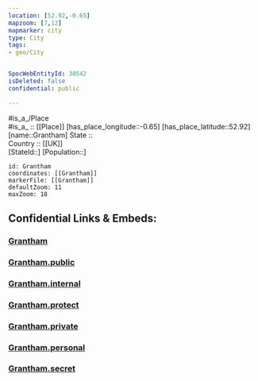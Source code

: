 ```yaml
---
location: [52.92,-0.65] 
mapzoom: [7,12] 
mapmarker: city 
type: City
tags:
- geo/City


SpocWebEntityId: 30542
isDeleted: false
confidential: public

---
```

#is_a_/Place  
#is_a_ :: [[Place]] 
[has_place_longitude::-0.65] 
[has_place_latitude::52.92] 
[name::Grantham] 
State ::  
Country :: [[UK]]  
[StateId::] 
[Population::] 



```leaflet
id: Grantham
coordinates: [[Grantham]] 
markerFile: [[Grantham]] 
defaultZoom: 11 
maxZoom: 18
```


## Confidential Links & Embeds: 

### [Grantham](/_Standards/Earth/Continent/Europe/Europe~North/UK/England/Regions~England/Yorkshire_and_the_Humber/Lincolnshire/cities~Lincolnshire/Kesteven~South/cities~SouthKesteven/Grantham.md) 

### [Grantham.public](/_public/Earth/Continent/Europe/Europe~North/UK/England/Regions~England/Yorkshire_and_the_Humber/Lincolnshire/cities~Lincolnshire/Kesteven~South/cities~SouthKesteven/Grantham.public.md) 

### [Grantham.internal](/_internal/Earth/Continent/Europe/Europe~North/UK/England/Regions~England/Yorkshire_and_the_Humber/Lincolnshire/cities~Lincolnshire/Kesteven~South/cities~SouthKesteven/Grantham.internal.md) 

### [Grantham.protect](/_protect/Earth/Continent/Europe/Europe~North/UK/England/Regions~England/Yorkshire_and_the_Humber/Lincolnshire/cities~Lincolnshire/Kesteven~South/cities~SouthKesteven/Grantham.protect.md) 

### [Grantham.private](/_private/Earth/Continent/Europe/Europe~North/UK/England/Regions~England/Yorkshire_and_the_Humber/Lincolnshire/cities~Lincolnshire/Kesteven~South/cities~SouthKesteven/Grantham.private.md) 

### [Grantham.personal](/_personal/Earth/Continent/Europe/Europe~North/UK/England/Regions~England/Yorkshire_and_the_Humber/Lincolnshire/cities~Lincolnshire/Kesteven~South/cities~SouthKesteven/Grantham.personal.md) 

### [Grantham.secret](/_secret/Earth/Continent/Europe/Europe~North/UK/England/Regions~England/Yorkshire_and_the_Humber/Lincolnshire/cities~Lincolnshire/Kesteven~South/cities~SouthKesteven/Grantham.secret.md)


